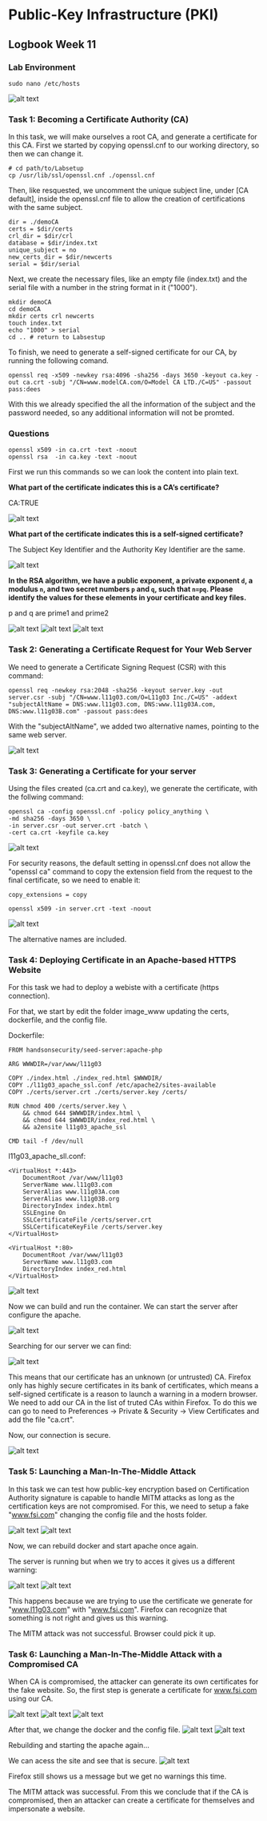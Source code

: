 # Public-Key Infrastructure (PKI)

## Logbook Week 11

### Lab Environment

```shell
sudo nano /etc/hosts
```
![alt text](https://git.fe.up.pt/fsi/fsi2223/l11g03/-/raw/main/imgs/logbook11img1.png "Title")

### Task 1: Becoming a Certificate Authority (CA)

In this task, we will make ourselves a root CA, and generate a certificate for this CA. First we started by copying openssl.cnf to our working directory, so then we can change it.

```shell
# cd path/to/Labsetup
cp /usr/lib/ssl/openssl.cnf ./openssl.cnf
```

Then, like resquested, we uncomment the unique subject line, under [CA default], inside the openssl.cnf file to allow the creation of certifications with the same subject.

```shell
dir = ./demoCA
certs = $dir/certs
crl_dir = $dir/crl
database = $dir/index.txt
unique_subject = no
new_certs_dir = $dir/newcerts
serial = $dir/serial
```

Next, we create the necessary files, like an empty file (index.txt) and the serial file with a number in the string format in it ("1000").

```shell
mkdir demoCA
cd demoCA
mkdir certs crl newcerts
touch index.txt
echo "1000" > serial
cd .. # return to Labsestup
```

To finish, we need to generate a self-signed certificate for our CA, by running the following comand.

```shell
openssl req -x509 -newkey rsa:4096 -sha256 -days 3650 -keyout ca.key -out ca.crt -subj "/CN=www.modelCA.com/O=Model CA LTD./C=US" -passout pass:dees
```

With this we already specified the all the information of the subject and the password needed, so any additional information will not be promted.

### Questions

```shell
openssl x509 -in ca.crt -text -noout
openssl rsa  -in ca.key -text -noout
```

First we run this commands so we can look the content into plain text.

**What part of the certificate indicates this is a CA’s certificate?**

CA:TRUE

![alt text](https://git.fe.up.pt/fsi/fsi2223/l11g03/-/raw/main/imgs/logbook11img2.png "Title")

**What part of the certificate indicates this is a self-signed certificate?**

The Subject Key Identifier and the Authority Key Identifier are the same.

![alt text](https://git.fe.up.pt/fsi/fsi2223/l11g03/-/raw/main/imgs/logbook11img3.png "Title")

**In the RSA algorithm, we have a public exponent, a private exponent `d`, a modulus `n`, and two secret numbers `p` and `q`, such that `n=pq`. Please identify the values for these elements in your certificate and key files.**

p and q are prime1 and prime2

![alt text](https://git.fe.up.pt/fsi/fsi2223/l11g03/-/raw/main/imgs/logbook11img4.png "Title")
![alt text](https://git.fe.up.pt/fsi/fsi2223/l11g03/-/raw/main/imgs/logbook11img5.png "Title")
![alt text](https://git.fe.up.pt/fsi/fsi2223/l11g03/-/raw/main/imgs/logbook11img6.png "Title")


### Task 2: Generating a Certificate Request for Your Web Server

We need to generate a Certificate Signing Request (CSR) with this command:

```shell
openssl req -newkey rsa:2048 -sha256 -keyout server.key -out server.csr -subj "/CN=www.l11g03.com/O=L11g03 Inc./C=US" -addext "subjectAltName = DNS:www.l11g03.com, DNS:www.l11g03A.com, DNS:www.l11g03B.com" -passout pass:dees
```

With the "subjectAltName", we added two alternative names, pointing to the same web server.

![alt text](https://git.fe.up.pt/fsi/fsi2223/l11g03/-/raw/main/imgs/logbook11img7.png "Title")


### Task 3: Generating a Certificate for your server

Using the files created (ca.crt and ca.key), we generate the certificate, with the follwing command:

```shell
openssl ca -config openssl.cnf -policy policy_anything \
-md sha256 -days 3650 \
-in server.csr -out server.crt -batch \
-cert ca.crt -keyfile ca.key
```
![alt text](https://git.fe.up.pt/fsi/fsi2223/l11g03/-/raw/main/imgs/logbook11img8.png "Title")

For security reasons, the default setting in openssl.cnf does not allow the "openssl ca" command to copy the extension field from the request to the final certificate, so we need to enable it:

```shell
copy_extensions = copy
```

```shell
openssl x509 -in server.crt -text -noout
```

![alt text](https://git.fe.up.pt/fsi/fsi2223/l11g03/-/raw/main/imgs/logbook11img9.png "Title")


The alternative names are included.

### Task 4: Deploying Certificate in an Apache-based HTTPS Website

For this task we had to deploy a webiste with a certificate (https connection).

For that, we start by edit the folder image_www updating the certs, dockerfile, and the config file.

Dockerfile:
```shell
FROM handsonsecurity/seed-server:apache-php

ARG WWWDIR=/var/www/l11g03

COPY ./index.html ./index_red.html $WWWDIR/
COPY ./l11g03_apache_ssl.conf /etc/apache2/sites-available
COPY ./certs/server.crt ./certs/server.key /certs/

RUN chmod 400 /certs/server.key \
    && chmod 644 $WWWDIR/index.html \
    && chmod 644 $WWWDIR/index_red.html \
    && a2ensite l11g03_apache_ssl

CMD tail -f /dev/null
```

l11g03_apache_sll.conf:
```shell
<VirtualHost *:443>
    DocumentRoot /var/www/l11g03
    ServerName www.l11g03.com
    ServerAlias www.l11g03A.com
    ServerAlias www.l11g03B.org
    DirectoryIndex index.html
    SSLEngine On
    SSLCertificateFile /certs/server.crt
    SSLCertificateKeyFile /certs/server.key
</VirtualHost>

<VirtualHost *:80>
    DocumentRoot /var/www/l11g03
    ServerName www.l11g03.com
    DirectoryIndex index_red.html
</VirtualHost>
```

![alt text](https://git.fe.up.pt/fsi/fsi2223/l11g03/-/raw/main/imgs/logbook11img10.png "Title")

Now we can build and run the container. We can start the server after configure the apache.

![alt text](https://git.fe.up.pt/fsi/fsi2223/l11g03/-/raw/main/imgs/logbook11img11.png "Title")

Searching for our server we can find:

![alt text](https://git.fe.up.pt/fsi/fsi2223/l11g03/-/raw/main/imgs/logbook11img12.png "Title")

This means that our certificate has an unknown (or untrusted) CA. Firefox only has highly secure certificates in its bank of certificates, which means a self-signed certificate is a reason to launch a warning in a modern browser. We need to add our CA in the list of truted CAs within Firefox. To do this we can go to need to Preferences -> Private & Security -> View Certificates and add the file "ca.crt".

Now, our connection is secure.

![alt text](https://git.fe.up.pt/fsi/fsi2223/l11g03/-/raw/main/imgs/logbook11img13.png "Title")

### Task 5: Launching a Man-In-The-Middle Attack

In this task we can test how public-key encryption based on Certification Authority signature is capable to handle MITM attacks as long as the certification keys are not compromised. For this, we need to setup a fake "www.fsi.com" changing the config file and the hosts folder.

![alt text](https://git.fe.up.pt/fsi/fsi2223/l11g03/-/raw/main/imgs/logbook11img14.png "Title")
![alt text](https://git.fe.up.pt/fsi/fsi2223/l11g03/-/raw/main/imgs/logbook11img15.png "Title")

Now, we can rebuild docker and start apache once again.

The server is running but when we try to acces it gives us a different warning:

![alt text](https://git.fe.up.pt/fsi/fsi2223/l11g03/-/raw/main/imgs/logbook11img16.png "Title")
![alt text](https://git.fe.up.pt/fsi/fsi2223/l11g03/-/raw/main/imgs/logbook11img17.png "Title")

This happens because we are trying to use the certificate we generate for "www.l11g03.com" with "www.fsi.com". Firefox can recognize that something is not right and gives us this warning.

The MITM attack was not successful. Browser could pick it up.

### Task 6: Launching a Man-In-The-Middle Attack with a Compromised CA

When CA is compromised, the attacker can generate its own certificates for the fake website.
So, the first step is generate a certificate for www.fsi.com using our CA.

![alt text](https://git.fe.up.pt/fsi/fsi2223/l11g03/-/raw/main/imgs/logbook11img18.png "Title")
![alt text](https://git.fe.up.pt/fsi/fsi2223/l11g03/-/raw/main/imgs/logbook11img19.png "Title")
![alt text](https://git.fe.up.pt/fsi/fsi2223/l11g03/-/raw/main/imgs/logbook11img20.png "Title")

After that, we change the docker and the config file.
![alt text](https://git.fe.up.pt/fsi/fsi2223/l11g03/-/raw/main/imgs/logbook11img21.png "Title")
![alt text](https://git.fe.up.pt/fsi/fsi2223/l11g03/-/raw/main/imgs/logbook11img22.png "Title")

Rebuilding and starting the apache again...

We can acess the site and see that is secure.
![alt text](https://git.fe.up.pt/fsi/fsi2223/l11g03/-/raw/main/imgs/logbook11img23.png "Title")

Firefox still shows us a message but we get no warnings this time.

The MITM attack was successful. From this we conclude that if the CA is compromised, then an attacker can create a certificate for themselves and impersonate a website. 
